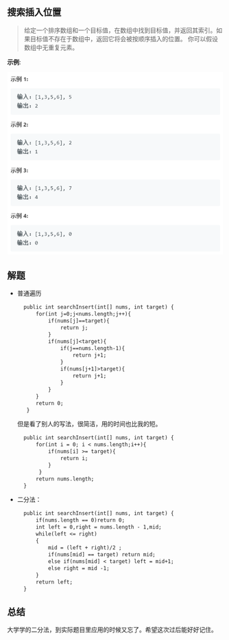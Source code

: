## **搜索插入位置**

>给定一个排序数组和一个目标值，在数组中找到目标值，并返回其索引。如果目标值不存在于数组中，返回它将会被按顺序插入的位置。
你可以假设数组中无重复元素。

**示例**:

![](pic/4example.jpg)
	

## 解题

- 普通遍历


    	public int searchInsert(int[] nums, int target) {       
	        for(int j=0;j<nums.length;j++){
	            if(nums[j]==target){
	                return j;
	            }
	            if(nums[j]<target){
	                if(j==nums.length-1){
	                    return j+1;
	                }
	                if(nums[j+1]>target){
	                    return j+1;
	                }	                
	            }
	        }
        	return 0;
   		 }

	但是看了别人的写法，很简洁，用的时间也比我的短。

		public int searchInsert(int[] nums, int target) {       
	        for(int i = 0; i < nums.length;i++){
	            if(nums[i] >= target){
	                return i;
	            }
	         }
	    	return nums.length;
		}

- 二分法：
	
		public int searchInsert(int[] nums, int target) {
	        if(nums.length == 0)return 0;
	        int left = 0,right = nums.length - 1,mid;
	        while(left <= right)
	        {
	            mid = (left + right)/2 ;
	            if(nums[mid] == target) return mid;
	            else if(nums[mid] < target) left = mid+1;
	            else right = mid -1;
	        }
	        return left;
	    }
		

## 总结
	
大学学的二分法，到实际题目里应用的时候又忘了。希望这次过后能好好记住。
